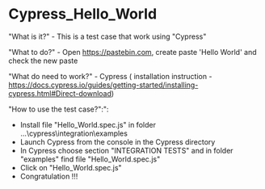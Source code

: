 # Cypress_Hello_World 

"What is it?" - This is a test case that work using "Cypress"

"What to do?" - Open https://pastebin.com, create paste 'Hello World' and check the new paste

"What do need to work?" - Cypress ( installation instruction - https://docs.cypress.io/guides/getting-started/installing-cypress.html#Direct-download)

"How to use the test case?":":
- Install file "Hello_World.spec.js" in folder ...\cypress\integration\examples
- Launch Cypress from the console in the Cypress directory
- In Cypress choose section "INTEGRATION TESTS" and in folder "examples" find file "Hello_World.spec.js"
- Click on "Hello_World.spec.js"
- Congratulation !!!
